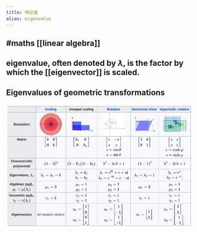 ```yaml
---
title: 特征值
alias: eigenvalue
---
```


## #maths [[linear algebra]]
## eigenvalue, often denoted by $\lambda$, is the factor by which the [[eigenvector]] is scaled.
##
##
## Eigenvalues of geometric transformations
### ![image.png](/assets/pages_特征值_1610950667457_0.png)
###
